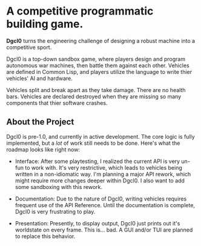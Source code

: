 # A competitive programmatic building game.
**Dgcl0** turns the engineering challenge of designing a robust machine into a competitive sport.

Dgcl0 is a top-down sandbox game, where players design and program autonomous war machines, then battle them against each other.
Vehicles are defined in Common Lisp, and players utilize the language to write thier vehicles' AI and hardware.

Vehicles split and break apart as they take damage. There are no health bars. Vehicles are declared destroyed when they are missing so many components that thier software crashes.

## About the Project

Dgcl0 is pre-1.0, and currently in active development. The core logic is fully implemented, but a *lot* of work still needs to be done. Here's what the roadmap looks like right now:

* Interface:
After some playtesting, I realized the current API is very un-fun to work with. It's very restrictive, which leads to vehicles being written in a non-idiomatic way. I'm planning a major API rework, which might require more changes deeper within Dgcl0. I also want to add some sandboxing with this rework.

* Documentation:
Due to the nature of Dgcl0, writing vehicles requires frequent use of the API Reference. Until the documentation is complete, Dgcl0 is very frustrating to play.

* Presentation:
Presently, to display output, Dgcl0 just prints out it's worldstate on every frame. This is... bad. A GUI and/or TUI are planned to replace this behavior.
